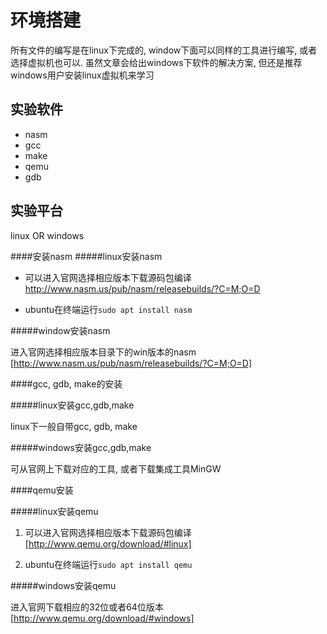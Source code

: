 环境搭建
========
所有文件的编写是在linux下完成的, window下面可以同样的工具进行编写, 或者选择虚拟机也可以. 虽然文章会给出windows下软件的解决方案, 但还是推荐windows用户安装linux虚拟机来学习


实验软件
----------------
- nasm 
- gcc
- make
- qemu
- gdb

实验平台
----------------

linux OR windows

####安装nasm
#####linux安装nasm

- 可以进入官网选择相应版本下载源码包编译
http://www.nasm.us/pub/nasm/releasebuilds/?C=M;O=D

- ubuntu在终端运行`sudo apt install nasm`

#####window安装nasm

进入官网选择相应版本目录下的win版本的nasm
[http://www.nasm.us/pub/nasm/releasebuilds/?C=M;O=D]

####gcc, gdb, make的安装

#####linux安装gcc,gdb,make

linux下一般自带gcc, gdb, make

#####windows安装gcc,gdb,make

可从官网上下载对应的工具, 或者下载集成工具MinGW

####qemu安装

#####linux安装qemu

1. 可以进入官网选择相应版本下载源码包编译
[http://www.qemu.org/download/#linux]

2. ubuntu在终端运行`sudo apt install qemu`


#####windows安装qemu

进入官网下载相应的32位或者64位版本
[http://www.qemu.org/download/#windows]
